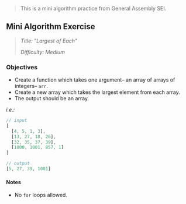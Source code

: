 >This is a mini algorithm practice from General Assembly SEI.

## Mini Algorithm Exercise

> _Title: "Largest of Each"_
>
> _Difficulty: Medium_

### Objectives

- Create a function which takes one argument– an array of arrays of integers– `arr`.
- Create a new array which takes the largest element from each array.
- The output should be an array.

_i.e.:_

``` js
// input
[
  [4, 5, 1, 3],
  [13, 27, 18, 26],
  [32, 35, 37, 39],
  [1000, 1001, 857, 1]
]

// output
[5, 27, 39, 1001]
```

#### Notes

- No `for` loops allowed.

